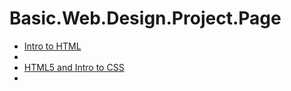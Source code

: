 # Basic.Web.Design.Project.Page

<ul>
    <li><a href="intro_to_html/index.html" target="_blank">Intro to HTML</a><li>
    <li><a href="HTML5_intro_to_css/index.html" target="_blank">HTML5 and Intro to CSS</a><li>
<ul>
